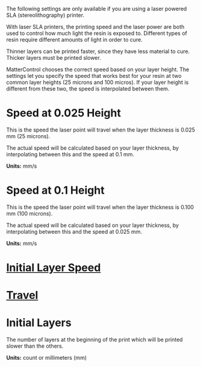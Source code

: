 
The following settings are only available if you are using a laser powered SLA (stereolithography) printer.

With laser SLA printers, the printing speed and the laser power are both used to control how much light the resin is exposed to. Different types of resin require different amounts of light in order to cure.

Thinner layers can be printed faster, since they have less material to cure. Thicker layers must be printed slower.

MatterControl chooses the correct speed based on your layer height. The settings let you specify the speed that works best for your resin at two common layer heights (25 microns and 100 micros). If your layer height is different from these two, the speed is interpolated between them.

Speed at 0.025 Height
=====================

This is the speed the laser point will travel when the layer thickness is 0.025 mm (25 microns).

The actual speed will be calculated based on your layer thickness, by interpolating between this and the speed at 0.1 mm.

**Units:** mm/s

Speed at 0.1 Height
===================

This is the speed the laser point will travel when the layer thickness is 0.100 mm (100 microns).

The actual speed will be calculated based on your layer thickness, by interpolating between this and the speed at 0.025 mm.

**Units:** mm/s

[Initial Layer Speed](speed#initial-layer-speed)
================================================

[Travel](speed#travel)
======================

Initial Layers
==============

The number of layers at the beginning of the print which will be printed slower than the others.

**Units:** count or millimeters (mm)